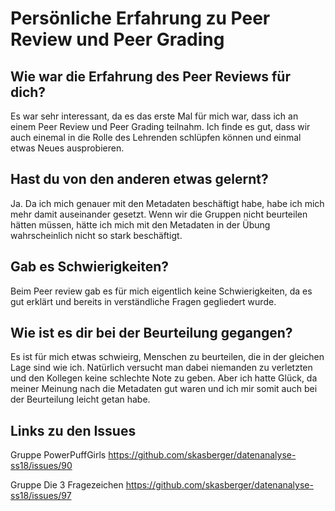# Persönliche Erfahrung zu Peer Review und Peer Grading

## Wie war die Erfahrung des Peer Reviews für dich?
Es war sehr interessant, da es das erste Mal für mich war, dass ich an einem Peer Review und Peer Grading teilnahm. Ich finde es gut, dass wir auch einemal in die Rolle des Lehrenden schlüpfen können und einmal etwas Neues ausprobieren.

## Hast du von den anderen etwas gelernt?
Ja. Da ich mich genauer mit den Metadaten beschäftigt habe, habe ich mich mehr damit auseinander gesetzt. Wenn wir die Gruppen nicht beurteilen hätten müssen, hätte ich mich mit den Metadaten in der Übung wahrscheinlich nicht so stark beschäftigt.

## Gab es Schwierigkeiten?
Beim Peer review gab es für mich eigentlich keine Schwierigkeiten, da es gut erklärt und bereits in verständliche Fragen gegliedert wurde.

## Wie ist es dir bei der Beurteilung gegangen?
Es ist für mich etwas schwieirg, Menschen zu beurteilen, die in der gleichen Lage sind wie ich. Natürlich versucht man dabei niemanden zu verletzten und den Kollegen keine schlechte Note zu geben. Aber ich hatte Glück, da meiner Meinung nach die Metadaten gut waren und ich mir somit auch bei der Beurteilung leicht getan habe.

## Links zu den Issues
Gruppe PowerPuffGirls
https://github.com/skasberger/datenanalyse-ss18/issues/90

Gruppe Die 3 Fragezeichen
https://github.com/skasberger/datenanalyse-ss18/issues/97
